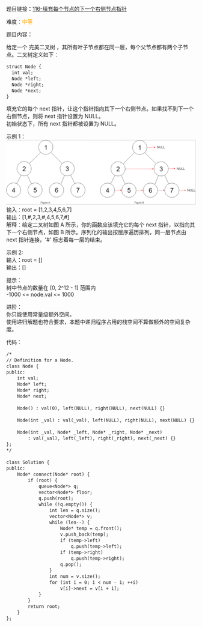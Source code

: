 题目链接：[116-填充每个节点的下一个右侧节点指针](https://leetcode-cn.com/problems/populating-next-right-pointers-in-each-node/)

难度：<font color="Orange">中等</font>

题目内容：

给定一个 完美二叉树 ，其所有叶子节点都在同一层，每个父节点都有两个子节点。二叉树定义如下：
```
struct Node {
  int val;
  Node *left;
  Node *right;
  Node *next;
}
```
填充它的每个 next 指针，让这个指针指向其下一个右侧节点。如果找不到下一个右侧节点，则将 next 指针设置为 NULL。<br>
初始状态下，所有 next 指针都被设置为 NULL。

示例 1：<br>
![示例1](./116-填充每个节点的下一个右侧节点指针.png)<br>
输入：root = [1,2,3,4,5,6,7]<br>
输出：[1,#,2,3,#,4,5,6,7,#]<br>
解释：给定二叉树如图 A 所示，你的函数应该填充它的每个 next 指针，以指向其下一个右侧节点，如图 B 所示。序列化的输出按层序遍历排列，同一层节点由 next 指针连接，'#' 标志着每一层的结束。

示例 2:<br>
输入：root = []<br>
输出：[]

提示：<br>
树中节点的数量在 [0, 2^12 - 1] 范围内<br>
-1000 <= node.val <= 1000

进阶：<br>
你只能使用常量级额外空间。<br>
使用递归解题也符合要求，本题中递归程序占用的栈空间不算做额外的空间复杂度。


代码：
```
/*
// Definition for a Node.
class Node {
public:
    int val;
    Node* left;
    Node* right;
    Node* next;

    Node() : val(0), left(NULL), right(NULL), next(NULL) {}

    Node(int _val) : val(_val), left(NULL), right(NULL), next(NULL) {}

    Node(int _val, Node* _left, Node* _right, Node* _next)
        : val(_val), left(_left), right(_right), next(_next) {}
};
*/

class Solution {
public:
    Node* connect(Node* root) {
        if (root) {
            queue<Node*> q;
            vector<Node*> floor;
            q.push(root);
            while (!q.empty()) {
                int len = q.size();
                vector<Node*> v;
                while (len--) {
                    Node* temp = q.front();
                    v.push_back(temp);
                    if (temp->left)
                        q.push(temp->left);
                    if (temp->right)
                        q.push(temp->right);
                    q.pop();
                }
                int num = v.size();
                for (int i = 0; i < num - 1; ++i)
                    v[i]->next = v[i + 1];
            }
        }
        return root;
    }
};
```